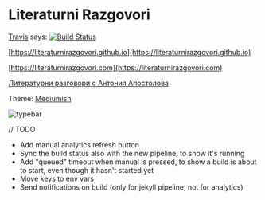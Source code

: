# Literaturni Razgovori

[Travis](https://travis-ci.com) says: [![Build Status](https://travis-ci.com/literaturnirazgovori/literaturnirazgovori.github.io.svg?branch=work)](https://travis-ci.com/literaturnirazgovori/literaturnirazgovori.github.io)

[https://literaturnirazgovori.github.io](https://literaturnirazgovori.github.io)

[https://literaturnirazgovori.com](https://literaturnirazgovori.com)

[Литературни разговори с Антония Апостолова](https://www.facebook.com/literaturnirazgovori/)

Theme: [Mediumish](https://wowthemesnet.github.io/mediumish-theme-jekyll/)

![typebar](https://thumbs.dreamstime.com/z/typewriter-typebars-closeup-to-antique-mechanical-desktop-letter-up-47107146.jpg)


// TODO
 - Add manual analytics refresh button
 - Sync the build status also with the new pipeline, to show it's running
 - Add "queued" timeout when manual is pressed, to show a build is about to start, even though it hasn't started yet
 - Move keys to env vars
 - Send notifications on build (only for jekyll pipeline, not for analytics)